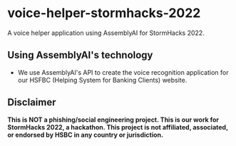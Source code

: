 # voice-helper-stormhacks-2022
A voice helper application using AssemblyAI for StormHacks 2022.

## Using AssemblyAI's technology
- We use AssemblyAI's API to create the voice recognition application for our HSFBC (Helping System for Banking Clients) website.

## Disclaimer
**This is NOT a phishing/social engineering project. This is our work for StormHacks 2022, a hackathon.
This project is not affiliated, associated, or endorsed by HSBC in any country or jurisdiction.**
